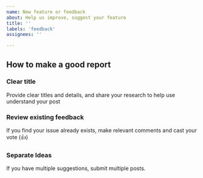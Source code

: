 ```yaml
---
name: New feature or feedback
about: Help us improve, suggest your feature
title: ''
labels: 'feedback'
assignees: ''

---
```


## How to make a good report

### Clear title 
Provide clear titles and details, and share your research to help use understand your post

### Review existing feedback
If you find your issue already exists, make relevant comments and cast your vote (👍)

### Separate Ideas
If you have multiple suggestions, submit multiple posts.